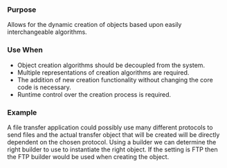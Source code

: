 ### Purpose
Allows for the dynamic creation of objects based upon easily
interchangeable algorithms.
### Use When
- Object creation algorithms should be decoupled from the system.
- Multiple representations of creation algorithms are required.
- The addition of new creation functionality without changing
the core code is necessary.
- Runtime control over the creation process is required.
### Example
A file transfer application could possibly use many different
protocols to send files and the actual transfer object that will be
created will be directly dependent on the chosen protocol. Using
a builder we can determine the right builder to use to instantiate
the right object. If the setting is FTP then the FTP builder would
be used when creating the object.
